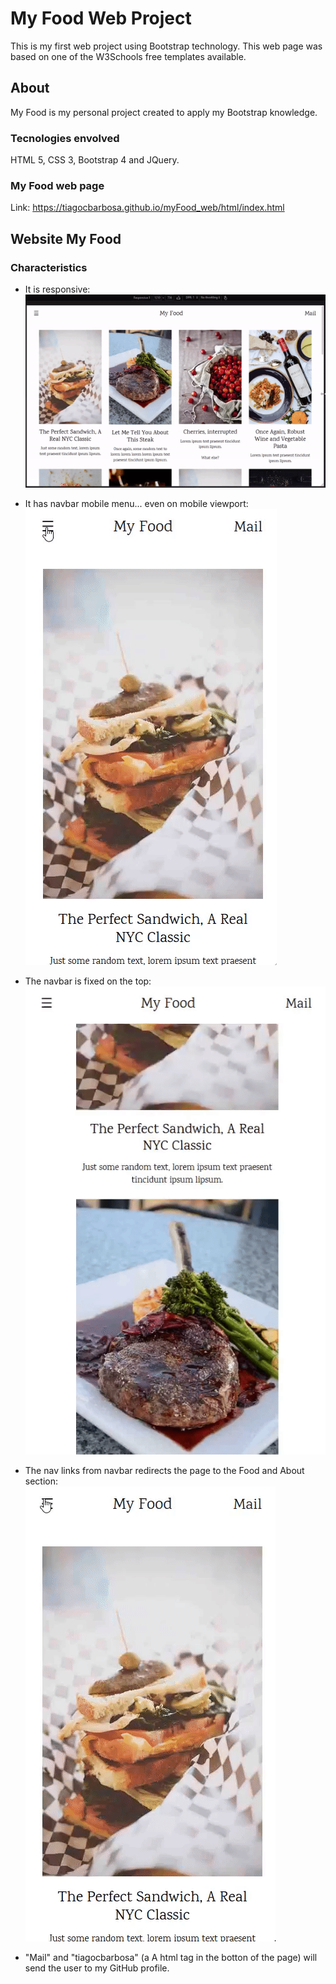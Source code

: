 # My Food Web Project

This is my first web project using Bootstrap technology. This web page was based on one of the W3Schools free templates available.

## About

My Food is my personal project created to apply my Bootstrap knowledge.

### Tecnologies envolved
HTML 5, CSS 3, Bootstrap 4 and JQuery.

### My Food web page
Link: https://tiagocbarbosa.github.io/myFood_web/html/index.html

## Website My Food

### Characteristics

* It is responsive:  
![Gif teste](readMeFiles/responsive.gif)

* It has navbar mobile menu... even on mobile viewport:  
![Gif teste](readMeFiles/mobileNavbar.gif)

* The navbar is fixed on the top:  
![Gif teste](readMeFiles/fixedNavbar.gif)

* The nav links from navbar redirects the page to the Food and About section:  
![Gif teste](readMeFiles/redirection.gif)

* "Mail" and "tiagocbarbosa" (a A html tag in the botton of the page) will send the user to my GitHub profile.
